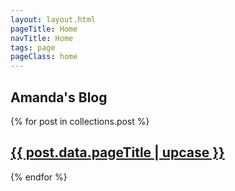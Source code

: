 ```yaml
---
layout: layout.html
pageTitle: Home
navTitle: Home
tags: page
pageClass: home
---
```


## Amanda's Blog

{% for post in collections.post %}

<h2> <a href="{{ post.url }}"> {{ post.data.pageTitle | upcase }} </a> </h2>
<main class="post"></main>

{% endfor %}

